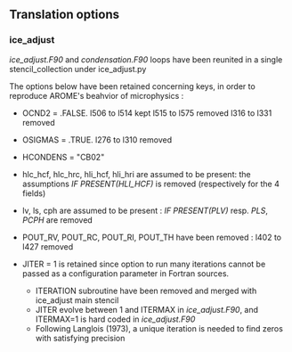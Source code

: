 ## Translation options 

### ice_adjust

_ice_adjust.F90_ and _condensation.F90_ loops have been reunited in a single stencil_collection under ice_adjust.py

The options below have been retained concerning keys, in order to reproduce AROME's beahvior of microphysics :

- OCND2 = .FALSE.
    l506 to l514 kept
    l515 to l575 removed
    l316 to l331 removed

- OSIGMAS = .TRUE.
    l276 to l310 removed

- HCONDENS = "CB02"

- hlc_hcf, hlc_hrc, hli_hcf, hli_hri are assumed to be present: the assumptions _IF PRESENT(HLI_HCF)_ is removed (respectively for the 4 fields)

- lv, ls, cph are assumed to be present : _IF PRESENT(PLV)_ resp. _PLS_, _PCPH_ are removed

- POUT_RV, POUT_RC, POUT_RI, POUT_TH have been removed :
    l402 to l427 removed

- JITER = 1 is retained since option to run many iterations cannot be passed as a configuration parameter in Fortran sources.
    - ITERATION subroutine have been removed and merged with ice_adjust main stencil
    - JITER evolve between 1 and ITERMAX in _ice_adjust.F90_, and ITERMAX=1 is hard coded in _ice_adjust.F90_
    - Following Langlois (1973), a unique iteration is needed to find zeros with satisfying precision



